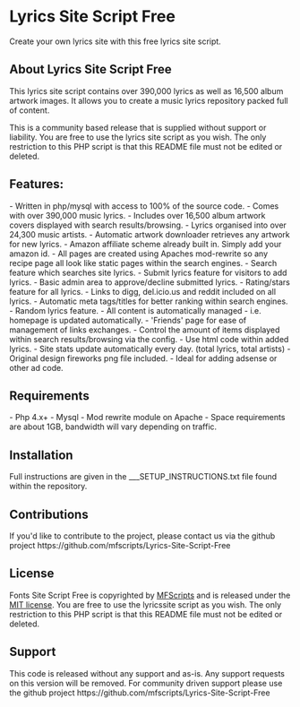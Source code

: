 <h1>Lyrics Site Script Free</h1>

Create your own lyrics site with this free lyrics site script. 

<h2>About Lyrics Site Script Free</h2>
This lyrics site script contains over 390,000 lyrics as well as 16,500 album artwork images. It allows you to create a music lyrics repository packed full of content. 

This is a community based release that is supplied without support or liability. You are free to use the lyrics site script as you wish. The only restriction to this PHP script is that this README file must not be edited or deleted. 

<h2>Features:</h2>
- Written in php/mysql with access to 100% of the source code.
- Comes with over 390,000 music lyrics.
- Includes over 16,500 album artwork covers displayed with search results/browsing.
- Lyrics organised into over 24,300 music artists.
- Automatic artwork downloader retrieves any artwork for new lyrics.
- Amazon affiliate scheme already built in. Simply add your amazon id.
- All pages are created using Apaches mod-rewrite so any recipe page all look like static pages within the search engines.
- Search feature which searches site lyrics.
- Submit lyrics feature for visitors to add lyrics.
- Basic admin area to approve/decline submitted lyrics.
- Rating/stars feature for all lyrics.
- Links to digg, del.icio.us and reddit included on all lyrics.
- Automatic meta tags/titles for better ranking within search engines.
- Random lyrics feature.
- All content is automatically managed - i.e. homepage is updated automatically.
- 'Friends' page for ease of management of links exchanges.
- Control the amount of items displayed within search results/browsing via the config.
- Use html code within added lyrics.
- Site stats update automatically every day. (total lyrics, total artists)
- Original design fireworks png file included.
- Ideal for adding adsense or other ad code.

<h2>Requirements</h2>
- Php 4.x+
- Mysql
- Mod rewrite module on Apache
- Space requirements are about 1GB, bandwidth will vary depending on traffic.

<h2>Installation</h2>
Full instructions are given in the ___SETUP_INSTRUCTIONS.txt file found within the repository.

<h2>Contributions</h2>
If you'd like to contribute to the project, please contact us via the github project https://github.com/mfscripts/Lyrics-Site-Script-Free

<h2>License</h2>
Fonts Site Script Free is copyrighted by <a href="http://mfscripts.com/">MFScripts</a> and is released under the <a href="http://opensource.org/licenses/MIT">MIT license</a>. You are free to use the lyricssite script as you wish. The only restriction to this PHP script is that this README file must not be edited or deleted. 

<h2>Support</h2>
This code is released without any support and as-is. Any support requests on this version will be removed. For community driven support please use the github project https://github.com/mfscripts/Lyrics-Site-Script-Free
